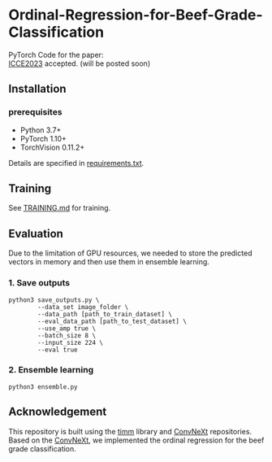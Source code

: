 # Ordinal-Regression-for-Beef-Grade-Classification
PyTorch Code for the paper:  
[ICCE2023](https://icce.org/2023/Home.html) accepted. (will be posted soon)  


## Installation
### prerequisites
- Python 3.7+
- PyTorch 1.10+
- TorchVision 0.11.2+  

Details are specified in [requirements.txt](requirements.txt).

## Training
See [TRAINING.md](TRAINING.MD) for training.

## Evaluation
Due to the limitation of GPU resources, we needed to store the predicted vectors in memory and then use them in ensemble learning.

### 1. Save outputs
```
python3 save_outputs.py \
        --data_set image_folder \
        --data_path [path_to_train_dataset] \
        --eval_data_path [path_to_test_dataset] \
        --use_amp true \
        --batch_size 8 \
        --input_size 224 \
        --eval true
```

### 2. Ensemble learning
```
python3 ensemble.py
```

## Acknowledgement
This repository is built using the [timm](https://github.com/rwightman/pytorch-image-models) library and [ConvNeXt](https://github.com/facebookresearch/ConvNeXt) repositories.  
Based on the [ConvNeXt](https://github.com/facebookresearch/ConvNeXt), we implemented the ordinal regression for the beef grade classification.


